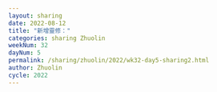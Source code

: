 ```yaml
---
layout: sharing
date: 2022-08-12
title: "新增靈修："
categories: sharing Zhuolin
weekNum: 32
dayNum: 5
permalink: /sharing/zhuolin/2022/wk32-day5-sharing2.html
author: Zhuolin
cycle: 2022
---  
```

